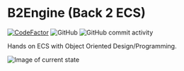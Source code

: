 # B2Engine (Back 2 ECS)
[![CodeFactor](https://www.codefactor.io/repository/github/stynvandehaterd/b2engine/badge)](https://www.codefactor.io/repository/github/stynvandehaterd/b2engine)
![GitHub](https://img.shields.io/github/license/stynvandehaterd/b2engine)
![GitHub commit activity](https://img.shields.io/github/commit-activity/m/stynvandehaterd/b2engine)

Hands on ECS with Object Oriented Design/Programming.

![Image of current state](https://i.imgur.com/JN7tbUA.png)
